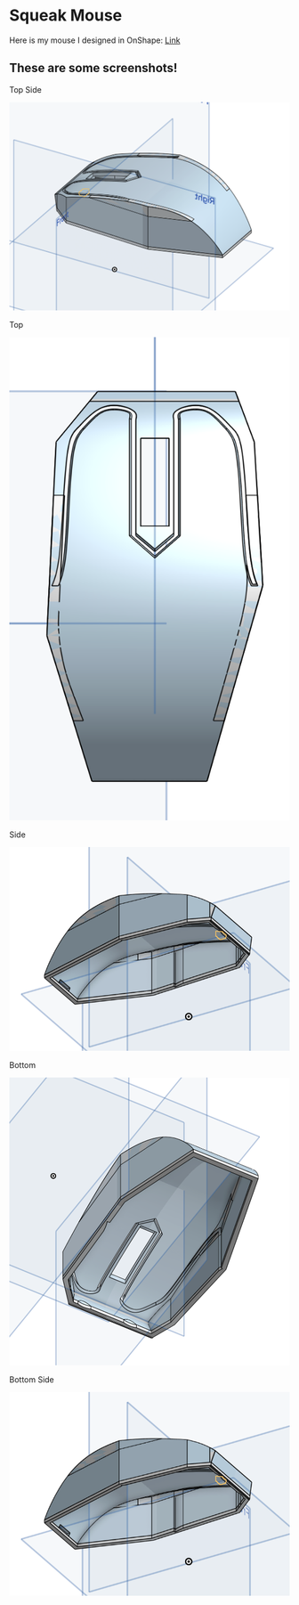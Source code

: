 # Squeak Mouse

Here is my mouse I designed in OnShape: [Link](https://cad.onshape.com/documents/690f6dcc7682b201d4ac06e3/w/6a7cb91cada72f768bfb8e62/e/a492a1a709a18054c3adc1c0)

## These are some screenshots!

Top Side

![Top Side](https://github.com/maxineguo/Squeak-Mouse/blob/main/MouseTopSide.png)




Top

![Top](https://github.com/maxineguo/Squeak-Mouse/blob/main/MouseTop.png)




Side

![Side](https://github.com/maxineguo/Squeak-Mouse/blob/main/MouseBootomSide.png)




Bottom

![Bottom](https://github.com/maxineguo/Squeak-Mouse/blob/main/MouseBottom.png)




Bottom Side

![Bottom](https://github.com/maxineguo/Squeak-Mouse/blob/main/MouseBootomSide.png)
